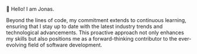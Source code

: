 👋 Hello! I am Jonas.

Beyond the lines of code, my commitment extends to continuous learning, ensuring that I stay up to date with the latest industry trends and technological advancements. This proactive approach not only enhances my skills but also positions me as a forward-thinking contributor to the ever-evolving field of software development.
